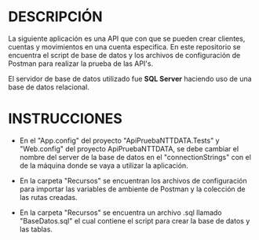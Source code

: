 
# DESCRIPCIÓN
La siguiente aplicación es una API que con que se pueden crear clientes, cuentas y movimientos en una cuenta especifica. En este repositorio se encuentra el script de base de datos y los archivos de configuración de Postman para realizar la prueba de las API's.

El servidor de base de datos utilizado fue **SQL Server** haciendo uso de una base de datos relacional.  


# INSTRUCCIONES
* En el "App.config" del proyecto "ApiPruebaNTTDATA.Tests" y "Web.config" del proyecto ApiPruebaNTTDATA, se debe cambiar el nombre del server de la base de datos en el "connectionStrings" con el de la máquina donde se vaya a utilizar la aplicación.

* En la carpeta "Recursos" se encuentran los archivos de configuración para importar las variables de ambiente de Postman y la colección de las rutas creadas.

* En la carpeta "Recursos" se encuentra un archivo .sql llamado "BaseDatos.sql" el cual contiene el script para crear la base de datos y las tablas.

